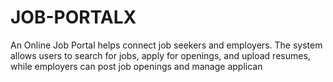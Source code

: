 # JOB-PORTALX
An Online Job Portal helps connect job seekers and employers. The system allows users to search for jobs, apply for openings, and upload resumes, while employers can post job openings and manage applican

